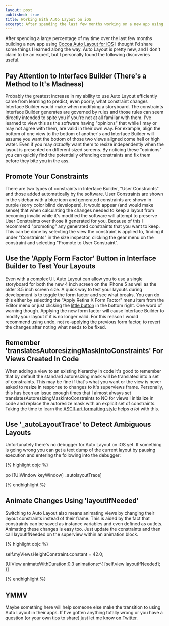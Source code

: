 ```yaml
---
layout: post
published: true
title: Working With Auto Layout on iOS
excerpt: After spending the last few months working on a new app using Cocoa Auto Layout for iOS I thought I'd share some things I learned along the way. 
---
```


After spending a large percentage of my time over the last few months building a new app using [Cocoa Auto Layout for iOS](http://developer.apple.com/library/ios/#documentation/UserExperience/Conceptual/AutolayoutPG/Articles/Introduction.html) I thought I'd share some things I learned along the way. Auto Layout is pretty new, and I don't claim to be an expert, but I personally found the following discoveries useful.

## Pay Attention to Interface Builder (There's a Method to It's Madness)

Probably the greatest increase in my ability to use Auto Layout efficiently came from learning to predict, even poorly, what constraint changes Interface Builder would make when modifying a storyboard. The constraints Interface Builder generates are governed by rules and those rules can seem directly intended to spite you if you're not at all familiar with them. I've learned to view this as the software having "opinions" that while I may or may not agree with them, are valid in their own way. For example, align the bottom of one view to the bottom of  another's and Interface Builder will assume you want the bottom of those two views aligned come hell or high water. Even if you may _actually_ want them to resize independently when the layout is presented on different sized screens. By noticing these "opinions" you can quickly find the potentially offending constraints and fix them before they bite you in the ass.

## Promote Your Constraints

There are two types of constraints in Interface Builder, "User Constraints" and those added automatically by the software. User Constraints are shown in the sidebar with a blue icon and generated constraints are shown in purple (sorry color blind developers). It would appear (and would make sense) that when calculating the changes needed to keep a layout from becoming invalid while it's modified the software will attempt to preserve User Constraints over those it generated for you. Because of this I recommend "promoting" any generated constraints that you want to keep. This can be done by selecting the view the constraint is applied to, finding it under "Constraints" in the size inspector, clicking the gear menu on the constraint and selecting "Promote to User Constraint".

## Use the 'Apply Form Factor' Button in Interface Builder to Test Your Layouts

Even with a complex UI, Auto Layout can allow you to use a single storyboard for both the new 4 inch screen on the iPhone 5 as well as the older 3.5 inch screen size. A quick way to test your layouts during development is to toggle the form factor and see what breaks. You can do this either by selecting the "Apply Retina X Form Factor" menu item from the Editor menu or just clicking the [little button](http://cl.ly/image/2w1r2K42211w) in the bottom right. One word of warning though. Applying the new form factor will cause Interface Builder to modify your layout if it is no longer valid. For this reason I would recommend using undo, not re-applying the previous form factor, to revert the changes after noting what needs to be fixed.

## Remember 'translatesAutoresizingMaskIntoConstraints' For Views Created In Code

When adding a view to an existing hierarchy in code it's good to remember that by default the standard autoresizing mask will be translated into a set of constraints. This may be fine if that's what you want or the view is never asked to resize in response to changes to it's superviews frame. Personally, this has been an issue enough times that I almost always set translatesAutoresizingMaskIntoConstraints to NO for views I initialize in code and replace the autoresize mask with an explicit set of constraints. Taking the time to learn the [ASCII-art formatting style](http://developer.apple.com/library/ios/#documentation/UserExperience/Conceptual/AutolayoutPG/Articles/formatLanguage.html) helps _a lot_ with this.

## Use '_autoLayoutTrace' to Detect Ambiguous Layouts

Unfortunately there's no debugger for Auto Layout on iOS yet. If something is going wrong you can get a text dump of the current layout by pausing execution and entering the following into the debugger:

{% highlight objc %}

po [[UIWindow keyWindow] _autolayoutTrace]

{% endhighlight %}

## Animate Changes Using 'layoutIfNeeded'

Switching to Auto Layout also means animating views by changing their layout constraints instead of their frame. This is aided by the fact that constraints can be saved as instance variables and even defined as outlets. Animating these changes is easy too. Just update the constraints and then call layoutIfNeeded on the superview within an animation block.

{% highlight objc %}

self.myViewsHeightConstraint.constant = 42.0;

[UIView animateWithDuration:0.3 animations:^{
    [self.view layoutIfNeeded];
}]

{% endhighlight %}

## YMMV

Maybe something here will help someone else make the transition to using Auto Layout in their apps. If I've gotten anything totally wrong or you have a question (or your own tips to share) just let me know [on Twitter](http://www.twitter.com/jdriscoll).

